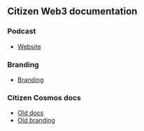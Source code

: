 ## Citizen Web3 documentation

### Podcast
- [Website](https://www.citizenweb3.com/)

### Branding
- [Branding](https://github.com/citizenweb3/citizenweb3/tree/master/project/branding)

### Citizen Cosmos docs
- [Old docs](https://github.com/citizenweb3/citizenweb3/tree/master/old)
- [Old branding](https://github.com/citizenweb3/citizenweb3/tree/master/project/branding/old)

